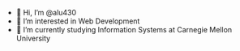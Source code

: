 - 👋 Hi, I’m @alu430
- 👀 I’m interested in Web Development 
- 🌱 I’m currently studying Information Systems at Carnegie Mellon University 
